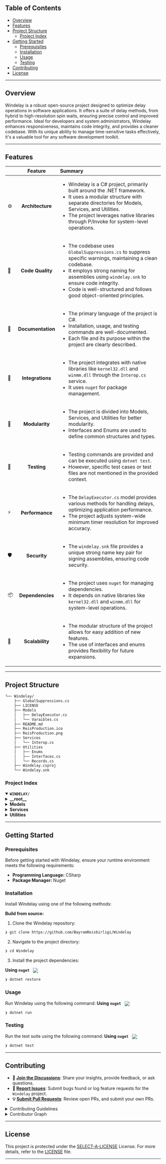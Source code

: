 ##  Table of Contents

- [ Overview](#-overview)
- [ Features](#-features)
- [ Project Structure](#-project-structure)
  - [ Project Index](#-project-index)
- [ Getting Started](#-getting-started)
  - [ Prerequisites](#-prerequisites)
  - [ Installation](#-installation)
  - [ Usage](#-usage)
  - [ Testing](#-testing)
- [ Contributing](#-contributing)
- [ License](#-license)

---

##  Overview

Windelay is a robust open-source project designed to optimize delay operations in software applications. It offers a suite of delay methods, from hybrid to high-resolution spin waits, ensuring precise control and improved performance. Ideal for developers and system administrators, Windelay enhances responsiveness, maintains code integrity, and provides a cleaner codebase. With its unique ability to manage time-sensitive tasks effectively, it's a valuable tool for any software development toolkit.

---

##  Features

|      | Feature         | Summary       |
| :--- | :---:           | :---          |
| ⚙️  | **Architecture**  | <ul><li>Windelay is a C# project, primarily built around the .NET framework.</li><li>It uses a modular structure with separate directories for Models, Services, and Utilities.</li><li>The project leverages native libraries through P/Invoke for system-level operations.</li></ul> |
| 🔩 | **Code Quality**  | <ul><li>The codebase uses `GlobalSuppressions.cs` to suppress specific warnings, maintaining a clean codebase.</li><li>It employs strong naming for assemblies using `windelay.snk` to ensure code integrity.</li><li>Code is well-structured and follows good object-oriented principles.</li></ul> |
| 📄 | **Documentation** | <ul><li>The primary language of the project is C#.</li><li>Installation, usage, and testing commands are well-documented.</li><li>Each file and its purpose within the project are clearly described.</li></ul> |
| 🔌 | **Integrations**  | <ul><li>The project integrates with native libraries like `kernel32.dll` and `winmm.dll` through the `Interop.cs` service.</li><li>It uses `nuget` for package management.</li></ul> |
| 🧩 | **Modularity**    | <ul><li>The project is divided into Models, Services, and Utilities for better modularity.</li><li>Interfaces and Enums are used to define common structures and types.</li></ul> |
| 🧪 | **Testing**       | <ul><li>Testing commands are provided and can be executed using `dotnet test`.</li><li>However, specific test cases or test files are not mentioned in the provided context.</li></ul> |
| ⚡️  | **Performance**   | <ul><li>The `DelayExecutor.cs` model provides various methods for handling delays, optimizing application performance.</li><li>The project adjusts system-wide minimum timer resolution for improved accuracy.</li></ul> |
| 🛡️ | **Security**      | <ul><li>The `windelay.snk` file provides a unique strong name key pair for signing assemblies, ensuring code security.</li></ul> |
| 📦 | **Dependencies**  | <ul><li>The project uses `nuget` for managing dependencies.</li><li>It depends on native libraries like `kernel32.dll` and `winmm.dll` for system-level operations.</li></ul> |
| 🚀 | **Scalability**   | <ul><li>The modular structure of the project allows for easy addition of new features.</li><li>The use of interfaces and enums provides flexibility for future expansions.</li></ul> |

---

##  Project Structure

```sh
└── Windelay/
    ├── GlobalSuppressions.cs
    ├── LICENSE
    ├── Models
    │   ├── DelayExecutor.cs
    │   └── Varaibles.cs
    ├── README.md
    ├── ReisProduction.ico
    ├── ReisProduction.png
    ├── Services
    │   └── Interop.cs
    ├── Utilities
    │   ├── Enums
    │   ├── Interfaces.cs
    │   └── Records.cs
    ├── Windelay.csproj
    └── Windelay.snk
```


###  Project Index
<details open>
	<summary><b><code>WINDELAY/</code></b></summary>
	<details> <!-- __root__ Submodule -->
		<summary><b>__root__</b></summary>
		<blockquote>
			<table>
			<tr>
				<td><b><a href='https://github.com/BayramReisbirligi/Windelay/blob/master/Windelay.snk'>Windelay.snk</a></b></td>
				<td>- Windelay.snk serves as a key file in the project, providing a unique strong name key pair for signing assemblies<br>- It ensures the integrity and security of the codebase by preventing unauthorized code alterations<br>- This file is crucial in maintaining the trustworthiness of the project's components.</td>
			</tr>
			<tr>
				<td><b><a href='https://github.com/BayramReisbirligi/Windelay/blob/master/GlobalSuppressions.cs'>GlobalSuppressions.cs</a></b></td>
				<td>- GlobalSuppressions.cs in the ReisProduction.Windelay project is primarily used to suppress specific warnings throughout the codebase<br>- It targets warnings related to namespace-folder structure mismatches and the use of 'DllImportAttribute' for P/Invoke marshalling<br>- This allows the project to maintain a cleaner codebase by avoiding unnecessary warning messages.</td>
			</tr>
			<tr>
				<td><b><a href='https://github.com/BayramReisbirligi/Windelay/blob/master/Windelay.csproj'>Windelay.csproj</a></b></td>
				<td>- Windelay.csproj serves as the project configuration file for the Windelay application<br>- It outlines the .NET framework version, platform target, assembly information, and package details<br>- It also specifies conditions for publishing in different configurations and includes references to essential resources like System.Windows.Forms and content files<br>- This file plays a crucial role in defining the build and packaging rules for the project.</td>
			</tr>
			</table>
		</blockquote>
	</details>
	<details> <!-- Models Submodule -->
		<summary><b>Models</b></summary>
		<blockquote>
			<table>
			<tr>
				<td><b><a href='https://github.com/BayramReisbirligi/Windelay/blob/master/Models/DelayExecutor.cs'>DelayExecutor.cs</a></b></td>
				<td>- DelayExecutor, located in the Models directory, serves as a comprehensive utility for handling various types of delays in the application<br>- It offers a range of delay methods, from hybrid delays combining Task.Delay and SpinWait for improved accuracy, to high-resolution spin waits and sleep methods<br>- This flexibility allows for precise control over delay execution, enhancing the overall performance and responsiveness of the application.</td>
			</tr>
			<tr>
				<td><b><a href='https://github.com/BayramReisbirligi/Windelay/blob/master/Models/Varaibles.cs'>Varaibles.cs</a></b></td>
				<td>- DelayExecutor, within the ReisProduction.Windelay.Models namespace, manages delay operations in the application<br>- It controls SpinWait iterations per loop, adjusting based on the number of processors, and sets the spin ahead time for HybridDelay<br>- These configurations optimize the application's performance by managing processing time and delay operations.</td>
			</tr>
			</table>
		</blockquote>
	</details>
	<details> <!-- Services Submodule -->
		<summary><b>Services</b></summary>
		<blockquote>
			<table>
			<tr>
				<td><b><a href='https://github.com/BayramReisbirligi/Windelay/blob/master/Services/Interop.cs'>Interop.cs</a></b></td>
				<td>- Interop, located in the Services directory, serves as a bridge between the ReisProduction.Windelay application and the operating system's native libraries<br>- It facilitates the creation, management, and closure of waitable timers, and the adjustment of the system-wide minimum timer resolution, leveraging the kernel32.dll and winmm.dll libraries.</td>
			</tr>
			</table>
		</blockquote>
	</details>
	<details> <!-- Utilities Submodule -->
		<summary><b>Utilities</b></summary>
		<blockquote>
			<table>
			<tr>
				<td><b><a href='https://github.com/BayramReisbirligi/Windelay/blob/master/Utilities/Interfaces.cs'>Interfaces.cs</a></b></td>
				<td>- Within the Utilities section of the project, Interfaces.cs defines the IDelayAction interface<br>- This interface sets the blueprint for delay actions, specifying the delay in milliseconds, the cancellation token, and the type of delay<br>- It plays a crucial role in managing timed operations throughout the codebase.</td>
			</tr>
			<tr>
				<td><b><a href='https://github.com/BayramReisbirligi/Windelay/blob/master/Utilities/Records.cs'>Records.cs</a></b></td>
				<td>- "DelayAction" in the Utilities directory serves as a record for managing delay actions within the Windelay project<br>- It specifies delay duration, cancellation tokens, and delay types, contributing to the overall control of delay operations in the system<br>- This component enhances the project's ability to handle time-sensitive tasks effectively.</td>
			</tr>
			</table>
			<details>
				<summary><b>Enums</b></summary>
				<blockquote>
					<table>
					<tr>
						<td><b><a href='https://github.com/BayramReisbirligi/Windelay/blob/master/Utilities/Enums/DelayType.cs'>DelayType.cs</a></b></td>
						<td>- The DelayType enumeration in the Utilities/Enums directory of the ReisProduction.Windelay project provides a set of delay types for the application<br>- These delay types, ranging from HybridDelay to FormsTimerDelay, are integral to managing time-related operations within the software, contributing to the overall functionality and performance of the system.</td>
					</tr>
					</table>
				</blockquote>
			</details>
		</blockquote>
	</details>
</details>

---
##  Getting Started

###  Prerequisites

Before getting started with Windelay, ensure your runtime environment meets the following requirements:

- **Programming Language:** CSharp
- **Package Manager:** Nuget


###  Installation

Install Windelay using one of the following methods:

**Build from source:**

1. Clone the Windelay repository:
```sh
❯ git clone https://github.com/BayramReisbirligi/Windelay
```

2. Navigate to the project directory:
```sh
❯ cd Windelay
```

3. Install the project dependencies:


**Using `nuget`** &nbsp; [<img align="center" src="https://img.shields.io/badge/C%23-239120.svg?style={badge_style}&logo=c-sharp&logoColor=white" />](https://docs.microsoft.com/en-us/dotnet/csharp/)

```sh
❯ dotnet restore
```




###  Usage
Run Windelay using the following command:
**Using `nuget`** &nbsp; [<img align="center" src="https://img.shields.io/badge/C%23-239120.svg?style={badge_style}&logo=c-sharp&logoColor=white" />](https://docs.microsoft.com/en-us/dotnet/csharp/)

```sh
❯ dotnet run
```


###  Testing
Run the test suite using the following command:
**Using `nuget`** &nbsp; [<img align="center" src="https://img.shields.io/badge/C%23-239120.svg?style={badge_style}&logo=c-sharp&logoColor=white" />](https://docs.microsoft.com/en-us/dotnet/csharp/)

```sh
❯ dotnet test
```


---

##  Contributing

- **💬 [Join the Discussions](https://github.com/BayramReisbirligi/Windelay/discussions)**: Share your insights, provide feedback, or ask questions.
- **🐛 [Report Issues](https://github.com/BayramReisbirligi/Windelay/issues)**: Submit bugs found or log feature requests for the `Windelay` project.
- **💡 [Submit Pull Requests](https://github.com/BayramReisbirligi/Windelay/blob/main/CONTRIBUTING.md)**: Review open PRs, and submit your own PRs.

<details closed>
<summary>Contributing Guidelines</summary>

1. **Fork the Repository**: Start by forking the project repository to your github account.
2. **Clone Locally**: Clone the forked repository to your local machine using a git client.
   ```sh
   git clone https://github.com/BayramReisbirligi/Windelay
   ```
3. **Create a New Branch**: Always work on a new branch, giving it a descriptive name.
   ```sh
   git checkout -b new-feature-x
   ```
4. **Make Your Changes**: Develop and test your changes locally.
5. **Commit Your Changes**: Commit with a clear message describing your updates.
   ```sh
   git commit -m 'Implemented new feature x.'
   ```
6. **Push to github**: Push the changes to your forked repository.
   ```sh
   git push origin new-feature-x
   ```
7. **Submit a Pull Request**: Create a PR against the original project repository. Clearly describe the changes and their motivations.
8. **Review**: Once your PR is reviewed and approved, it will be merged into the main branch. Congratulations on your contribution!
</details>

<details closed>
<summary>Contributor Graph</summary>
<br>
<p align="left">
   <a href="https://github.com{/BayramReisbirligi/Windelay/}graphs/contributors">
      <img src="https://contrib.rocks/image?repo=BayramReisbirligi/Windelay">
   </a>
</p>
</details>

---

##  License

This project is protected under the [SELECT-A-LICENSE](https://choosealicense.com/licenses) License. For more details, refer to the [LICENSE](https://choosealicense.com/licenses/) file.

---
